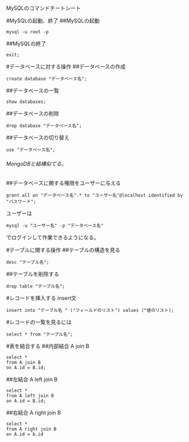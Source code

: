 MySQLのコマンドチートシート

#MySQLの起動、終了
##MySQLの起動
~~~
mysql -u root -p
~~~
##MySQLの終了
~~~
exit;
~~~

#データベースに対する操作
##データベースの作成
~~~
create database "データベース名";
~~~
##データベースの一覧
~~~
show databases;
~~~
##データベースの削除
~~~
drop database "データベース名";
~~~
##データベースの切り替え
~~~
use "データベース名";
~~~

###### MongoDBと結構似てる。

##データベースに関する権限をユーザーに与える
~~~
grant all on "データベース名".* to "ユーザー名"@localhost identified by "パスワード";
~~~
ユーザーは
~~~
mysql -u "ユーザー名" -p "データベース名"
~~~
でログインして作業できるようになる。

#テーブルに関する操作
##テーブルの構造を見る
~~~
desc "テーブル名";
~~~
##テーブルを削除する
~~~
drop table "テーブル名";
~~~

#レコードを挿入する insert文
~~~
insert into "テーブル名 " ("フィールドのリスト") values ("値のリスト);
~~~
#レコードの一覧を見るには
~~~
select * from "テーブル名";
~~~

#表を結合する
##内部結合 A join B
~~~
select *
from A join B
on A.id = B.id;
~~~

##左結合 A left join B
~~~
select *
from A left join B
on A.id = B.id;
~~~

##右結合 A right join B
~~~
select *
from A right join B
on A.id = b.id
~~~


